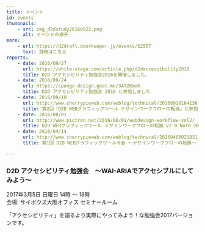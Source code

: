 ```yaml
---
title: イベント
id: events
thumbnails:
    - src: img_d2dstudy20160922.png
      alt: イベントの様子
more:
    - url: https://d2draft.doorkeeper.jp/events/52557
      text: 詳細はこちら
reports:
    - date: 2016/09/27
      url: https://white-stage.com/article.php/d2daccessibility2016
      title: D2D アクセシビリティ勉強会2016を開催しました。
    - date: 2016/09/24
      url: https://sponge-design.goat.me/3ATZKmoK
      title: D2D アクセシビリティ勉強会 2016 に参加しました
    - date: 2016/09/18
      url: http://www.cherrypieweb.com/weblog/technical/20160918164136.php
      title: 第2回「D2D WEBグラフィックツール デザインワークフローの転換」に参加してきました
    - date: 2016/08/01
      url: http://www.pictron.net/2016/08/01/webdesign-workflow-vol2/
      title: D2D WEBグラフィックツール デザインワークフローの転換 v2.0 Note 2016/7/23（土）
    - date: 2016/04/14
      url: http://www.cherrypieweb.com/weblog/technical/20160408021931.php
      title: 第1回 D2D WEBグラフィックツール今昔 ～デザインワークフローの転換～ でお話してきました

---
```


### D2D アクセシビリティ勉強会　～WAI-ARIAでアクセシブルにしてみよう～

2017年3月5日 日曜日 14時 ～ 18時  
会場: サイボウズ大阪オフィス セミナールーム

「アクセシビリティ」を語るより実際にやってみよう！な勉強会2017バージョンです。